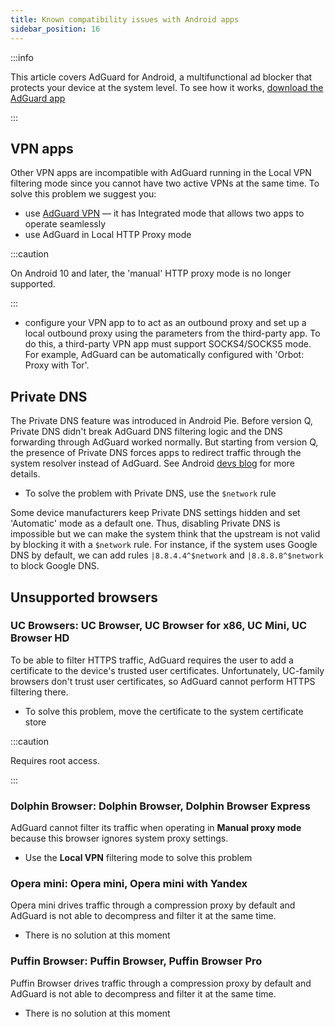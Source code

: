```yaml
---
title: Known compatibility issues with Android apps
sidebar_position: 16
---
```


:::info

This article covers AdGuard for Android, a multifunctional ad blocker that protects your device at the system level. To see how it works, [download the AdGuard app](https://adguard.com/download.html?auto=true)

:::

## VPN apps

Other VPN apps are incompatible with AdGuard running in the Local VPN filtering mode since you cannot have two active VPNs at the same time. To solve this problem we suggest you:

- use [AdGuard VPN](https://adguard-vpn.com/welcome.html) — it has Integrated mode that allows two apps to operate seamlessly
- use AdGuard in Local HTTP Proxy mode

:::caution

On Android 10 and later, the 'manual' HTTP proxy mode is no longer supported.

:::

- configure your VPN app to to act as an outbound proxy and set up a local outbound proxy using the parameters from the third-party app. To do this, a third-party VPN app must support SOCKS4/SOCKS5 mode. For example, AdGuard can be automatically configured with 'Orbot: Proxy with Tor'.

## Private DNS

The Private DNS feature was introduced in Android Pie. Before version Q, Private DNS didn't break AdGuard DNS filtering logic and the DNS forwarding through AdGuard worked normally. But starting from version Q, the presence of Private DNS forces apps to redirect traffic through the system resolver instead of AdGuard. See Android [devs blog](https://android-developers.googleblog.com/2018/04/dns-over-tls-support-in-android-p.html) for more details.

- To solve the problem with Private DNS, use the `$network` rule

Some device manufacturers keep Private DNS settings hidden and set 'Automatic' mode as a default one. Thus, disabling Private DNS is impossible but we can make the system think that the upstream is not valid by blocking it with a `$network` rule. For instance, if the system uses Google DNS by default, we can add rules `|8.8.4.4^$network` and `|8.8.8.8^$network` to block Google DNS.

## Unsupported browsers

### UC Browsers: UC Browser, UC Browser for x86, UC Mini, UC Browser HD

To be able to filter HTTPS traffic, AdGuard requires the user to add a certificate to the device's trusted user certificates. Unfortunately, UC-family browsers don't trust user certificates, so AdGuard cannot perform HTTPS filtering there.

- To solve this problem, move the certificate to the system certificate store

:::caution

Requires root access.

:::

### Dolphin Browser: Dolphin Browser, Dolphin Browser Express

AdGuard cannot filter its traffic when operating in **Manual proxy mode** because this browser ignores system proxy settings.

- Use the **Local VPN** filtering mode to solve this problem

### Opera mini: Opera mini, Opera mini with Yandex

Opera mini drives traffic through a compression proxy by default and AdGuard is not able to decompress and filter it at the same time.

- There is no solution at this moment

### Puffin Browser: Puffin Browser, Puffin Browser Pro

Puffin Browser drives traffic through a compression proxy by default and AdGuard is not able to decompress and filter it at the same time.

- There is no solution at this moment
